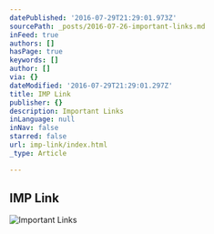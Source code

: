 ```yaml
---
datePublished: '2016-07-29T21:29:01.973Z'
sourcePath: _posts/2016-07-26-important-links.md
inFeed: true
authors: []
hasPage: true
keywords: []
author: []
via: {}
dateModified: '2016-07-29T21:29:01.297Z'
title: IMP Link
publisher: {}
description: Important Links
inLanguage: null
inNav: false
starred: false
url: imp-link/index.html
_type: Article

---
```

## IMP Link
![Important Links](https://the-grid-user-content.s3-us-west-2.amazonaws.com/c329f36c-9971-482c-878a-963676fe4969.gif)
